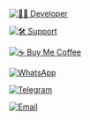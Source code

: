 [![👨‍💻 Developer](https://img.shields.io/badge/Developer-Mr_Smile-blue?style=for-the-badge&logo=github)](https://github.com/Smilemodds)

[![🛠 Support](https://img.shields.io/badge/Support-Help%20Center-green?style=for-the-badge&logo=googlesheets)](https://wa.me/254107065646)

[![☕ Buy Me Coffee](https://img.shields.io/badge/Buy%20Me%20a%20Coffee-Donate-ffdd00?style=for-the-badge&logo=buymeacoffee)](https://www.buymeacoffee.com/yourname)

[![WhatsApp](https://img.shields.io/badge/Contact-WhatsApp-25D366?style=for-the-badge&logo=whatsapp)](https://whatsapp.com/channel/0029VaesBAXJJhzefVszDu3h)

[![Telegram](https://img.shields.io/badge/Telegram-Chat-blue?style=for-the-badge&logo=telegram)](https://t.me/mr_smile_modder)

[![Email](https://img.shields.io/badge/Email-Support%20Mail-red?style=for-the-badge&logo=gmail)](mailto:jaydendev13@gmail.com)

